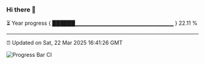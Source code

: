 ### Hi there 👋

⏳ Year progress { ██████▁▁▁▁▁▁▁▁▁▁▁▁▁▁▁▁▁▁▁▁▁▁▁▁ } 22.11 %

---

⏰ Updated on Sat, 22 Mar 2025 16:41:26 GMT

![Progress Bar CI](https://github.com/IshwaranRudhara/GIT-ACTION/workflows/Progress%20Bar%20CI/badge.svg)
